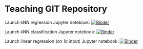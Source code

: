 # Teaching GIT Repository

Launch kNN regression Jupyter notebook: 
[![Binder](https://mybinder.org/badge.svg)](https://mybinder.org/v2/gh/zaspel/teaching.git/master?filepath=kNN_regression.ipynb)

Launch kNN classification Jupyter notebook: 
[![Binder](https://mybinder.org/badge.svg)](https://mybinder.org/v2/gh/zaspel/teaching.git/master?filepath=kNN_classification.ipynb)

Launch linear regression (on 1d input) Jupyter notebook: 
[![Binder](https://mybinder.org/badge.svg)](https://mybinder.org/v2/gh/zaspel/teaching.git/master?filepath=linear_regression_1d.ipynb)

